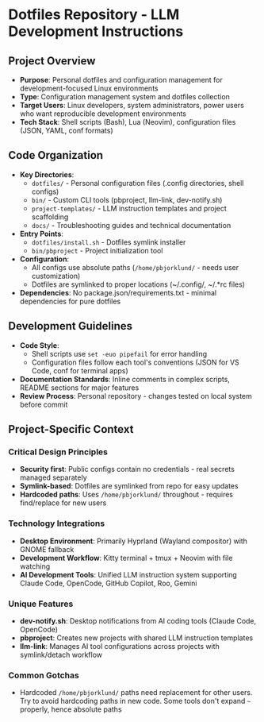 # Dotfiles Repository - LLM Development Instructions

## Project Overview
- **Purpose**: Personal dotfiles and configuration management for development-focused Linux environments
- **Type**: Configuration management system and dotfiles collection
- **Target Users**: Linux developers, system administrators, power users who want reproducible development environments
- **Tech Stack**: Shell scripts (Bash), Lua (Neovim), configuration files (JSON, YAML, conf formats)

## Code Organization
- **Key Directories**:
  - `dotfiles/` - Personal configuration files (.config directories, shell configs)
  - `bin/` - Custom CLI tools (pbproject, llm-link, dev-notify.sh)
  - `project-templates/` - LLM instruction templates and project scaffolding
  - `docs/` - Troubleshooting guides and technical documentation
- **Entry Points**:
  - `dotfiles/install.sh` - Dotfiles symlink installer
  - `bin/pbproject` - Project initialization tool
- **Configuration**:
  - All configs use absolute paths (`/home/pbjorklund/` - needs user customization)
  - Dotfiles are symlinked to proper locations (~/.config/, ~/.*rc files)
- **Dependencies**: No package.json/requirements.txt - minimal dependencies for pure dotfiles

## Development Guidelines
- **Code Style**:
  - Shell scripts use `set -euo pipefail` for error handling
  - Configuration files follow each tool's conventions (JSON for VS Code, conf for terminal apps)
- **Documentation Standards**: Inline comments in complex scripts, README sections for major features
- **Review Process**: Personal repository - changes tested on local system before commit

## Project-Specific Context

### Critical Design Principles
- **Security first**: Public configs contain no credentials - real secrets managed separately
- **Symlink-based**: Dotfiles are symlinked from repo for easy updates
- **Hardcoded paths**: Uses `/home/pbjorklund/` throughout - requires find/replace for new users

### Technology Integrations
- **Desktop Environment**: Primarily Hyprland (Wayland compositor) with GNOME fallback
- **Development Workflow**: Kitty terminal + tmux + Neovim with file watching
- **AI Development Tools**: Unified LLM instruction system supporting Claude Code, OpenCode, GitHub Copilot, Roo, Gemini

### Unique Features
- **dev-notify.sh**: Desktop notifications from AI coding tools (Claude Code, OpenCode)
- **pbproject**: Creates new projects with shared LLM instruction templates
- **llm-link**: Manages AI tool configurations across projects with symlink/detach workflow

### Common Gotchas
- Hardcoded `/home/pbjorklund/` paths need replacement for other users. Try to avoid hardcoding paths in new code. Some tools don't expand `~` properly, hence absolute paths
